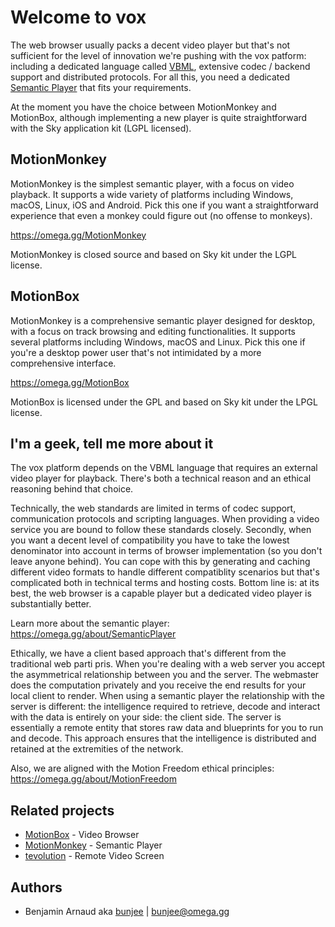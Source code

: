 # Welcome to vox

The web browser usually packs a decent video player but that's not sufficient for the level of
innovation we're pushing with the vox patform: including a dedicated language called [VBML](https://omega.gg/VBML),
extensive codec / backend support and distributed protocols. For all this, you need a dedicated
[Semantic Player](https://omega.gg/about/SemanticPlayer) that fits your requirements.

At the moment you have the choice between MotionMonkey and MotionBox, although implementing a new
player is quite straightforward with the Sky application kit (LGPL licensed).

## MotionMonkey

MotionMonkey is the simplest semantic player, with a focus on video playback. It supports a wide
variety of platforms including Windows, macOS, Linux, iOS and Android. Pick this one if you want a
straightforward experience that even a monkey could figure out (no offense to monkeys).

https://omega.gg/MotionMonkey

MotionMonkey is closed source and based on Sky kit under the LGPL license.

## MotionBox

MotionMonkey is a comprehensive semantic player designed for desktop, with a focus on track
browsing and editing functionalities. It supports several platforms including Windows, macOS and
Linux. Pick this one if you're a desktop power user that's not intimidated by a more comprehensive
interface.

https://omega.gg/MotionBox

MotionBox is licensed under the GPL and based on Sky kit under the LPGL license.

## I'm a geek, tell me more about it

The vox platform depends on the VBML language that requires an external video player for playback.
There's both a technical reason and an ethical reasoning behind that choice.

Technically, the web standards are limited in terms of codec support, communication protocols and
scripting languages. When providing a video service you are bound to follow these standards
closely. Secondly, when you want a decent level of compatibility you have to take the lowest
denominator into account in terms of browser implementation (so you don't leave anyone behind). You
can cope with this by generating and caching different video formats to handle different
compatiblity scenarios but that's complicated both in technical terms and hosting costs. Bottom
line is: at its best, the web browser is a capable player but a dedicated video player is
substantially better.

Learn more about the semantic player: https://omega.gg/about/SemanticPlayer

Ethically, we have a client based approach that's different from the traditional web parti pris.
When you're dealing with a web server you accept the asymmetrical relationship between you and the
server. The webmaster does the computation privately and you receive the end results for your local
client to render. When using a semantic player the relationship with the server is different: the
intelligence required to retrieve, decode and interact with the data is entirely on your side: the
client side. The server is essentially a remote entity that stores raw data and blueprints for you
to run and decode. This approach ensures that the intelligence is distributed and retained at the
extremities of the network.

Also, we are aligned with the Motion Freedom ethical principles: https://omega.gg/about/MotionFreedom

## Related projects

- [MotionBox](https://omega.gg/MotionBox/sources) - Video Browser
- [MotionMonkey](https://omega.gg/MotionMonkey) - Semantic Player
- [tevolution](https://omega.gg/tevolution) - Remote Video Screen

## Authors

- Benjamin Arnaud aka [bunjee](https://bunjee.me) | <bunjee@omega.gg>
